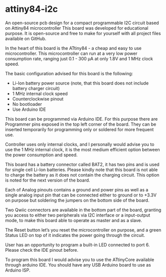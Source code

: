 # attiny84-i2c
An open-source pcb design for a compact programmable I2C circuit based on Attiny84 microcontroller
This board was developed for educational purpose. It is open-source and free to make for yourself with all project files available on GitHub.

In the heart of this board is the ATtiny84 - a cheap and easy to use microcontroller. This microcontroller can run at a very low power consumption rate, ranging just 0.1 - 300 μA at only 1.8V and 1 MHz clock speed.

The basic configuration advised for this board is the following:

- Li-Ion battery power source (note, that this board does not include battery charger circuit)
- 1 MHz internal clock speed
- Counterclockwise pinout
- No bootloader
- Use Arduino IDE

This board can be programmed via Arduino IDE. For this purpose there are Programmer pins exposed in the top left corner of the board. They can be inserted temporarily for programming only or soldered for more frequent use. 

Controller uses only internal clocks, and I personally would advise you to use the 1 MHz internal clock, it is the most medium efficient option between the power consumption and speed.

This board has a battery connector called BAT2, it has two pins and is used for single cell Li-Ion batteries. Please kindly note that this board is not able to charge the battery as it does not contain the charging circuit. This option is noted for the next version of the board.

Each of Analog pinouts contains a ground and power pins as well as a single analog input pin that can be connected either to ground or to +3.3V on purpose but soldering the jumpers on the bottom side of the board.

Two Qwiic connectors are available in the bottom part of the board, granting you access to either two peripherals via I2C interface or a input-output mode, to make this board able to operate as master and as a slave.

The Reset button let’s you reset the microcontroller on purpose, and a green Status LED on top of it indicates the power going through the circuit.

User has an opportunity to program a built-in LED connected to port 6. Please check the IDE pinout before.

To program this board I would advise you to use the ATtinyCore available through arduino IDE. You should have any USB Arduino board to use as Arduino ISP.
